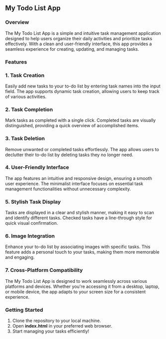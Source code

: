 ## My Todo List App

### Overview
The My Todo List App is a simple and intuitive task management application designed to help users organize their daily activities and prioritize tasks effectively. With a clean and user-friendly interface, this app provides a seamless experience for creating, updating, and managing tasks.

### Features

### 1. Task Creation
Easily add new tasks to your to-do list by entering task names into the input field. The app supports dynamic task creation, allowing users to keep track of various activities.

### 2. Task Completion
Mark tasks as completed with a single click. Completed tasks are visually distinguished, providing a quick overview of accomplished items.

### 3. Task Deletion
Remove unwanted or completed tasks effortlessly. The app allows users to declutter their to-do list by deleting tasks they no longer need.

### 4. User-Friendly Interface
The app features an intuitive and responsive design, ensuring a smooth user experience. The minimalist interface focuses on essential task management functionalities without unnecessary complexity.

### 5. Stylish Task Display
Tasks are displayed in a clear and stylish manner, making it easy to scan and identify different tasks. Checked tasks have a line-through style for quick visual confirmation.

### 6. Image Integration
Enhance your to-do list by associating images with specific tasks. This feature adds a personal touch to your tasks, making them more memorable and engaging.

### 7. Cross-Platform Compatibility
The My Todo List App is designed to work seamlessly across various platforms and devices. Whether you're accessing it from a desktop, laptop, or mobile device, the app adapts to your screen size for a consistent experience.

### Getting Started
1. Clone the repository to your local machine.
2. Open **index.html** in your preferred web browser.
3. Start managing your tasks efficiently!